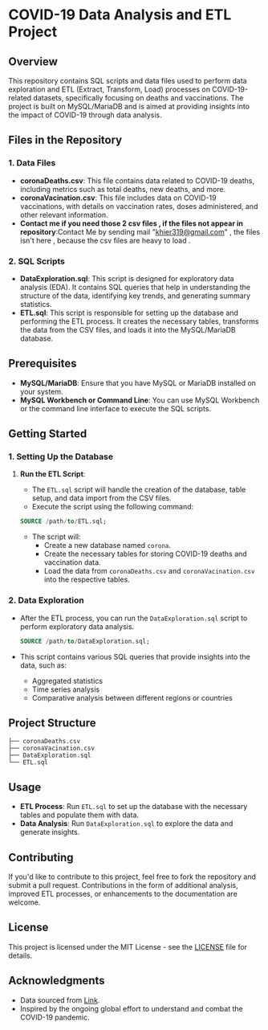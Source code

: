 # COVID-19 Data Analysis and ETL Project

## Overview

This repository contains SQL scripts and data files used to perform data exploration and ETL (Extract, Transform, Load) processes on COVID-19-related datasets, specifically focusing on deaths and vaccinations. The project is built on MySQL/MariaDB and is aimed at providing insights into the impact of COVID-19 through data analysis.

## Files in the Repository

### 1. Data Files
- **coronaDeaths.csv**: This file contains data related to COVID-19 deaths, including metrics such as total deaths, new deaths, and more.
- **coronaVacination.csv**: This file includes data on COVID-19 vaccinations, with details on vaccination rates, doses administered, and other relevant information.
- **Contact me if you need those 2 csv files , if the files not appear in repository**:Contact Me by sending mail "khier319@gmail.com" , the files isn't here , because the csv files are heavy to load  .
### 2. SQL Scripts
- **DataExploration.sql**: This script is designed for exploratory data analysis (EDA). It contains SQL queries that help in understanding the structure of the data, identifying key trends, and generating summary statistics.
- **ETL.sql**: This script is responsible for setting up the database and performing the ETL process. It creates the necessary tables, transforms the data from the CSV files, and loads it into the MySQL/MariaDB database.

## Prerequisites

- **MySQL/MariaDB**: Ensure that you have MySQL or MariaDB installed on your system.
- **MySQL Workbench or Command Line**: You can use MySQL Workbench or the command line interface to execute the SQL scripts.

## Getting Started

### 1. Setting Up the Database

1. **Run the ETL Script**:
    - The `ETL.sql` script will handle the creation of the database, table setup, and data import from the CSV files.
    - Execute the script using the following command:

    ```sql
    SOURCE /path/to/ETL.sql;
    ```

    - The script will:
        - Create a new database named `corona`.
        - Create the necessary tables for storing COVID-19 deaths and vaccination data.
        - Load the data from `coronaDeaths.csv` and `coronaVacination.csv` into the respective tables.

### 2. Data Exploration

- After the ETL process, you can run the `DataExploration.sql` script to perform exploratory data analysis.

    ```sql
    SOURCE /path/to/DataExploration.sql;
    ```

- This script contains various SQL queries that provide insights into the data, such as:
    - Aggregated statistics
    - Time series analysis
    - Comparative analysis between different regions or countries

## Project Structure

```plaintext
├── coronaDeaths.csv
├── coronaVacination.csv
├── DataExploration.sql
└── ETL.sql
```

## Usage

- **ETL Process**: Run `ETL.sql` to set up the database with the necessary tables and populate them with data.
- **Data Analysis**: Run `DataExploration.sql` to explore the data and generate insights.

## Contributing

If you'd like to contribute to this project, feel free to fork the repository and submit a pull request. Contributions in the form of additional analysis, improved ETL processes, or enhancements to the documentation are welcome.

## License

This project is licensed under the MIT License - see the [LICENSE](LICENSE) file for details.

## Acknowledgments

- Data sourced from [Link](https://ourworldindata.org/covid-deaths).
- Inspired by the ongoing global effort to understand and combat the COVID-19 pandemic.
